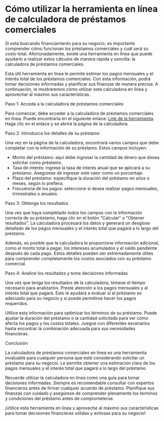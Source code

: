 Cómo utilizar la herramienta en línea de calculadora de préstamos comerciales
=============================================================================

Si está buscando financiamiento para su negocio, es importante comprender cómo funcionan los préstamos comerciales y cuál será su costo total. Afortunadamente, existe una herramienta en línea que puede ayudarlo a realizar estos cálculos de manera rápida y sencilla: la calculadora de préstamos comerciales.

Esta útil herramienta en línea le permite estimar los pagos mensuales y el interés total de los préstamos comerciales. Con esta información, podrá tomar decisiones informadas y planificar sus finanzas de manera precisa. A continuación, le mostraremos cómo utilizar esta calculadora en línea y aprovechar al máximo sus características.

Paso 1: Acceda a la calculadora de préstamos comerciales

Para comenzar, debe acceder a la calculadora de préstamos comerciales en línea. Puede encontrarla en el siguiente enlace: [Link de la herramienta](https://www.onlinecalculatorsfree.com/es/financial/business-loan-repayment-calculator.html). Haga clic en el enlace y se abrirá la página de la calculadora.

Paso 2: Introduzca los detalles de su préstamo

Una vez en la página de la calculadora, encontrará varios campos que debe completar con la información de su préstamo. Estos campos incluyen:

- Monto del préstamo: aquí debe ingresar la cantidad de dinero que desea solicitar como préstamo.
- Tasa de interés: ingrese la tasa de interés anual que se aplicará a su préstamo. Asegúrese de ingresar este valor como un porcentaje.
- Plazo del préstamo: especifique la duración del préstamo en años o meses, según lo prefiera.
- Frecuencia de los pagos: seleccione si desea realizar pagos mensuales, trimestrales o anuales.

Paso 3: Obtenga los resultados

Una vez que haya completado todos los campos con la información correcta de su préstamo, haga clic en el botón "Calcular" o "Obtener resultados". La calculadora procesará los datos y generará un desglose detallado de los pagos mensuales y el interés total que pagará a lo largo del préstamo.

Además, es posible que la calculadora le proporcione información adicional, como el monto total a pagar, los intereses acumulados y el saldo pendiente después de cada pago. Estos detalles pueden ser extremadamente útiles para comprender completamente los costos asociados con su préstamo comercial.

Paso 4: Analice los resultados y tome decisiones informadas

Una vez que tenga los resultados de la calculadora, tómese el tiempo necesario para analizarlos. Preste atención a los pagos mensuales y al interés total que pagará. Esto le ayudará a evaluar si el préstamo es adecuado para su negocio y si puede permitirse hacer los pagos requeridos.

Utilice esta información para optimizar los términos de su préstamo. Puede ajustar la duración del préstamo o la cantidad solicitada para ver cómo afecta los pagos y los costos totales. Juegue con diferentes escenarios hasta encontrar la combinación adecuada para sus necesidades financieras.

Conclusión

La calculadora de préstamos comerciales en línea es una herramienta invaluable para cualquier persona que esté considerando solicitar un préstamo para su negocio. Le permite obtener una estimación clara de los pagos mensuales y el interés total que pagará a lo largo del préstamo.

Recuerde utilizar la calculadora en línea como una guía para tomar decisiones informadas. Siempre es recomendable consultar con expertos financieros antes de firmar cualquier acuerdo de préstamo. Planifique sus finanzas con cuidado y asegúrese de comprender plenamente los términos y condiciones del préstamo antes de comprometerse.

¡Utilice esta herramienta en línea y aproveche al máximo sus características para tomar decisiones financieras sólidas y exitosas para su negocio!